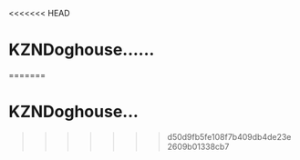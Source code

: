 <<<<<<< HEAD
# KZNDoghouse......
=======
# KZNDoghouse...
>>>>>>> d50d9fb5fe108f7b409db4de23e2609b01338cb7
